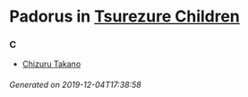 # Padorus in [Tsurezure Children](https://myanimelist.net/manga/58027/Tsurezure_Children)

### C
* [Chizuru Takano](https://github.com/shadow578/Project-Padoru/blob/master/table-of-contents/characters/ChizuruTakano.md)

###### Generated on 2019-12-04T17:38:58
